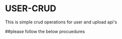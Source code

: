 # USER-CRUD
This is simple crud operations for user and upload api's

##please follow the below procuedures
